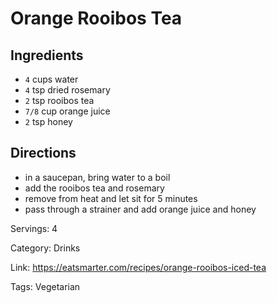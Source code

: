 # Orange Rooibos Tea

## Ingredients

- `4` cups water
- `4` tsp dried rosemary
- `2` tsp rooibos tea
- `7/8` cup orange juice
- `2` tsp honey

## Directions

- in a saucepan, bring water to a boil
- add the rooibos tea and rosemary
- remove from heat and let sit for 5 minutes
- pass through a strainer and add orange juice and honey

Servings: 4

Category: Drinks

Link: https://eatsmarter.com/recipes/orange-rooibos-iced-tea

Tags: Vegetarian

